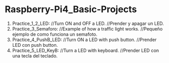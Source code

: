 # Raspberry-Pi4_Basic-Projects
1. Practice_1_2_LED: //Turn ON and OFF a LED.
                     //Prender y apagar un LED.
2. Practice_3_Semaforo: //Example of how a traffic light works.
                        //Pequeño ejemplo de como funciona un semafoto.
3. Practice_4_PushB_LED: //Turn ON a LED with push button.
                         //Prender LED con push button.
4. Practice_5_LED_KeyB: //Turn a LED with keyboard.
                        //Prender LED con una tecla del teclado.
